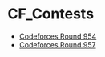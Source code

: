 # CF_Contests

- [Codeforces Round 954](https://codeforces.com/contests/1986)
- [Codeforces Round 957](https://codeforces.com/contest/1992)
